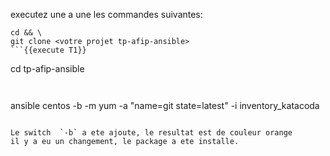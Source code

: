 executez une a une les commandes suivantes: 

```
cd && \
git clone <votre projet tp-afip-ansible> 
```{{execute T1}}

```
cd tp-afip-ansible 
```{{execute T1}}
 
```
ansible centos -b -m yum -a "name=git state=latest" -i inventory_katacoda 
```{{execute T1}}

Le switch  `-b` a ete ajoute, le resultat est de couleur orange   
il y a eu un changement, le package a ete installe.  